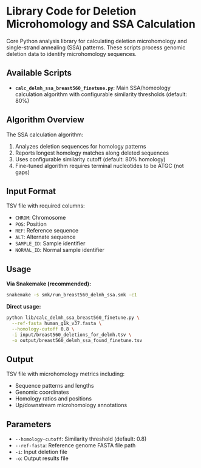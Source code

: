 # Library Code for Deletion Microhomology and SSA Calculation

Core Python analysis library for calculating deletion microhomology and single-strand annealing (SSA) patterns. These scripts process genomic deletion data to identify microhomology sequences.

## Available Scripts

- **`calc_delmh_ssa_breast560_finetune.py`**: Main SSA/homeology calculation algorithm with configurable similarity thresholds (default: 80%)

## Algorithm Overview

The SSA calculation algorithm:
1. Analyzes deletion sequences for homology patterns
2. Reports longest homology matches along deleted sequences  
3. Uses configurable similarity cutoff (default: 80% homology)
4. Fine-tuned algorithm requires terminal nucleotides to be ATGC (not gaps)

## Input Format

TSV file with required columns:
- `CHROM`: Chromosome
- `POS`: Position 
- `REF`: Reference sequence
- `ALT`: Alternate sequence
- `SAMPLE_ID`: Sample identifier
- `NORMAL_ID`: Normal sample identifier

## Usage

**Via Snakemake (recommended):**
```bash
snakemake -s smk/run_breast560_delmh_ssa.smk -c1
```

**Direct usage:**
```bash
python lib/calc_delmh_ssa_breast560_finetune.py \
  --ref-fasta human_g1k_v37.fasta \
  --homology-cutoff 0.8 \
  -i input/breast560_deletions_for_delmh.tsv \
  -o output/breast560_delmh_ssa_found_finetune.tsv
```

## Output

TSV file with microhomology metrics including:
- Sequence patterns and lengths
- Genomic coordinates  
- Homology ratios and positions
- Up/downstream microhomology annotations

## Parameters

- `--homology-cutoff`: Similarity threshold (default: 0.8)
- `--ref-fasta`: Reference genome FASTA file path
- `-i`: Input deletion file
- `-o`: Output results file
